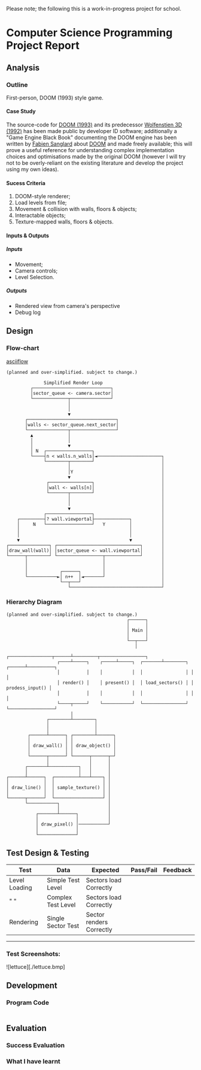 Please note; the following this is a work-in-progress project for school.

# Computer Science Programming Project Report

## Analysis

### Outline
First-person, DOOM (1993) style game.

#### Case Study

The source-code for [DOOM (1993)](https://github.com/id-Software/DOOM) and its predecessor [Wolfenstien 3D (1992)](https://github.com/id-Software/wolf3d) has been made public by developer ID software; additionally a "Game Engine Black Book" documenting the DOOM engine has been written by [Fabien Sanglard](https://fabiensanglard.net) about [DOOM](https://fabiensanglard.net/gebbdoom) and made freely available; this will prove a useful reference for understanding complex implementation choices and optimisations made by the original DOOM (however I will try not to be overly-reliant on the existing literature and develop the project using my own ideas).

#### Sucess Criteria

1. DOOM-style renderer;
2. Load levels from file;
3. Movement & collision with walls, floors & objects;
4. Interactable objects;
5. Texture-mapped walls, floors & objects.

#### Inputs & Outputs

##### Inputs

- Movement;
- Camera controls; 
- Level Selection.

##### Outputs 

- Rendered view from camera's perspective
- Debug log

## Design 

### Flow-chart 
[asciiflow](https://asciiflow.com/)
```
(planned and over-simplified. subject to change.)

              Simplified Render Loop                       
         ┌─────────────────────────────┐                   
         │sector_queue <- camera.sector│                   
         └─────────────┬───────────────┘                   
                       │                                   
                       │                                   
                       ▼                                   
       ┌─────────────────────────────────┐                 
       │walls <- sector_queue.next_sector│                 
       └───────────────┬─────────────────┘                 
         ▲             │                                   
         │             │                                   
         │             ▼                                   
         │ N  ┌─────────────────┐                          
         └────┤n < walls.n_walls│◄────────────────────────┐
              └────────┬────────┘                         │
                       │                                  │
                       │Y                                 │
                       ▼                                  │
               ┌────────────────┐                         │
               │wall <- walls[n]│                         │
               └───────┬────────┘                         │
                       │                                  │
                       │                                  │
                       ▼                                  │
              ┌─────────────────┐                         │
    ┌─────────┤? wall.viewportal├─────────────┐           │
    │     N   └─────────────────┘   Y         │           │
    │                                         │           │
    │                                         │           │
    ▼                                         ▼           │
┌───────────────┐ ┌───────────────────────────────┐       │
│draw_wall(wall)│ │sector_queue <- wall.viewportal│       │
└──────┬────────┘ └─────────────────┬─────────────┘       │
       │                            │                     │
       │                            │                     │
       │            ┌──────┐        │                     │
       └───────────►│ n++  │◄───────┘                     │
                    └──┬───┘                              │
                       └──────────────────────────────────┘
```



### Hierarchy Diagram
```
(planned and over-simplified. subject to change.)
                                             ┌──────┐                                   
                                             │      │                                   
                                             │ Main │                                   
                                             │      │                                   
                                             └──┬───┘                                   
                                                │                                       
                        ┌────────────────┬──────┴─────────┬─────────────────┐           
                   ┌────┴─────┐    ┌─────┴─────┐  ┌───────┴────────┐ ┌──────┴──────────┐
                   │          │    │           │  │                │ │                 │
                   │ render() │    │ present() │  │ load_sectors() │ │ prodess_input() │
                   │          │    │           │  │                │ │                 │
                   └────┬─────┘    └───────────┘  └────────────────┘ └─────────────────┘
                        │                                                               
               ┌────────┴────────┐                                                      
               │                 │                                                      
               │                 │                                                      
        ┌──────┴──────┐ ┌────────┴──────┐                                               
        │             │ │               │                                               
        │ draw_wall() │ │ draw_object() │                                               
        │             │ │               │                                               
        └──────┬──────┘ └──────┬──────┬─┘                                               
               │               │      │                                                 
       ┌───────┴───────────┐   │      │                                                 
       │                   │   │      │                                                 
┌──────┴──────┐  ┌─────────┴───┴────┐ │                                                 
│             │  │                  │ │                                                 
│ draw_line() │  │ sample_texture() │ │                                                 
│             │  │                  │ │                                                 
└──────┬──────┘  └──────────────────┘ │                                                 
       └───────────┐                  │                                                 
                   │                  │                                                 
           ┌───────┴──────┐           │                                                 
           │              │           │                                                 
           │ draw_pixel() │───────────┘                                                 
           │              │                                                             
           └──────────────┘                                                             
```

## Test Design & Testing 

| Test  | Data | Expected    | Pass/Fail | Feedback  | 
| ----- | ---- | ----------- | --------- | --------- |
| Level Loading | Simple Test Level  | Sectors load Correctly | | |
| "           " | Complex Test Level | Sectors load Correctly | | |
| Rendering | Single Sector Test | Sector renders Correctly | | |
----
### Test Screenshots:
![lettuce][./lettuce.bmp]


## Development

### Program Code 
```

```

## Evaluation 

### Success Evaluation

### What I have learnt
